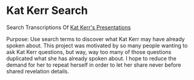 # Kat Kerr Search
Search Transcriptions Of [Kat Kerr's Presentations](https://raw.githubusercontent.com/kenneth558/KatKerrSearch/main/Kat%20Kerr's%20Heaven%20Talks)

Purpose: Use search terms to discover what Kat Kerr may have already spoken about.  This project was motivated by so many people wanting to ask Kat Kerr questions, but way, way too many of those questions duplicated what she has already spoken about.  I hope to reduce the demand for her to repeat herself in order to let her share never before shared revelation details.

